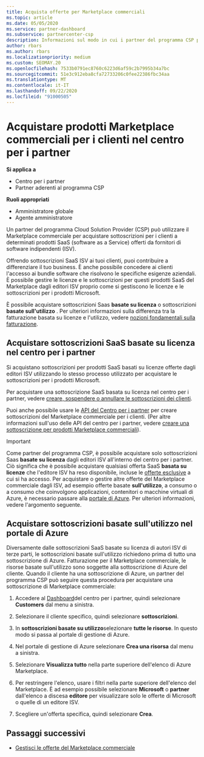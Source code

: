 ```yaml
---
title: Acquista offerte per Marketplace commerciali
ms.topic: article
ms.date: 05/05/2020
ms.service: partner-dashboard
ms.subservice: partnercenter-csp
description: Informazioni sul modo in cui i partner del programma CSP possono usare il centro per i partner per l'acquisto di offerte SaaS da parte dei fornitori di software indipendenti (ISV).
author: rbars
ms.author: rbars
ms.localizationpriority: medium
ms.custom: SEOMAY.20
ms.openlocfilehash: 7533b0791ec8760c6223d6af59c2b7995b34a7bc
ms.sourcegitcommit: 51e3c912eba8cfa72733206c0fee22386fbc34aa
ms.translationtype: MT
ms.contentlocale: it-IT
ms.lasthandoff: 09/22/2020
ms.locfileid: "91000505"
---
```

# <a name="purchase-commercial-marketplace-products-for-your-customers-in-partner-center"></a>Acquistare prodotti Marketplace commerciali per i clienti nel centro per i partner

**Si applica a**

- Centro per i partner
- Partner aderenti al programma CSP

**Ruoli appropriati**

- Amministratore globale
- Agente amministratore

Un partner del programma Cloud Solution Provider (CSP) può utilizzare il Marketplace commerciale per acquistare sottoscrizioni per i clienti a determinati prodotti SaaS (software as a Service) offerti da fornitori di software indipendenti (ISV). 

Offrendo sottoscrizioni SaaS ISV ai tuoi clienti, puoi contribuire a differenziare il tuo business. È anche possibile concedere ai clienti l'accesso ai bundle software che risolvono le specifiche esigenze aziendali. È possibile gestire le licenze e le sottoscrizioni per questi prodotti SaaS del Marketplace dagli editori ISV proprio come si gestiscono le licenze e le sottoscrizioni per i prodotti Microsoft.

È possibile acquistare sottoscrizioni Saas **basate su licenza** o sottoscrizioni **basate sull'utilizzo** . Per ulteriori informazioni sulla differenza tra la fatturazione basata su licenze e l'utilizzo, vedere [nozioni fondamentali sulla fatturazione](billing-basics.md).

## <a name="purchase-license-based-saas-subscriptions-in-partner-center"></a>Acquistare sottoscrizioni SaaS basate su licenza nel centro per i partner

Si acquistano sottoscrizioni per prodotti SaaS basati su licenze offerte dagli editori ISV utilizzando lo stesso processo utilizzato per acquistare le sottoscrizioni per i prodotti Microsoft.

Per acquistare una sottoscrizione SaaS basata su licenza nel centro per i partner, vedere [creare, sospendere o annullare le sottoscrizioni dei clienti](create-a-new-subscription.md#create-a-new-subscription).

Puoi anche possibile usare le [API del Centro per i partner](/partner-center/develop/) per creare sottoscrizioni del Marketplace commerciale per i clienti. (Per altre informazioni sull'uso delle API del centro per i partner, vedere [creare una sottoscrizione per prodotti Marketplace commerciali](/partner-center/develop/create-subscription-azure-marketplace-products)).

>[!IMPORTANT]
> Come partner del programma CSP, è possibile acquistare solo sottoscrizioni Saas **basate su licenza** dagli editori ISV all'interno del centro per i partner. Ciò significa che è possibile acquistare qualsiasi offerta SaaS **basata su licenze** che l'editore ISV ha reso disponibile, incluse le [offerte esclusive](csp-commercial-marketplace-discover.md#learn-about-marketplace-exclusive-offers) a cui si ha accesso. Per acquistare o gestire altre offerte del Marketplace commerciale dagli ISV, ad esempio offerte basate **sull'utilizzo**, a consumo o a consumo che coinvolgono applicazioni, contenitori o macchine virtuali di Azure, è necessario passare alla [portale di Azure](https://portal.azure.com/). Per ulteriori informazioni, vedere l'argomento seguente.

## <a name="purchase-usage-based-subscriptions-in-the-azure-portal"></a>Acquistare sottoscrizioni basate sull'utilizzo nel portale di Azure

Diversamente dalle sottoscrizioni SaaS basate su licenza di autori ISV di terze parti, le sottoscrizioni basate sull'utilizzo richiedono prima di tutto una sottoscrizione di Azure. Fatturazione per il Marketplace commerciale, le risorse basate sull'utilizzo sono soggette alla sottoscrizione di Azure del cliente. Quando il cliente ha una sottoscrizione di Azure, un partner del programma CSP può seguire questa procedura per acquistare una sottoscrizione di Marketplace commerciale:

1. Accedere al [Dashboard](https://partner.microsoft.com/dashboard)del centro per i partner, quindi selezionare **Customers** dal menu a sinistra.

2. Selezionare il cliente specifico, quindi selezionare **sottoscrizioni**.  

3. In **sottoscrizioni basate su utilizzo**selezionare **tutte le risorse**. In questo modo si passa al portale di gestione di Azure.

4. Nel portale di gestione di Azure selezionare **Crea una risorsa** dal menu a sinistra.

5. Selezionare **Visualizza tutto** nella parte superiore dell'elenco di Azure Marketplace.

6. Per restringere l'elenco, usare i filtri nella parte superiore dell'elenco del Marketplace. È ad esempio possibile selezionare **Microsoft** o **partner** dall'elenco a discesa **editore** per visualizzare solo le offerte di Microsoft o quelle di un editore ISV.

7. Scegliere un'offerta specifica, quindi selezionare **Crea**.

## <a name="next-steps"></a>Passaggi successivi

- [Gestisci le offerte del Marketplace commerciale](csp-commercial-marketplace-purchase.md)